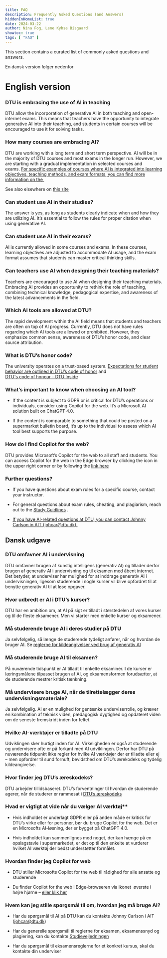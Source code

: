 ```yaml
---
title: FAQ
description: Frequently Asked Questions (and Answers)
hiddenInHomeList: true
date: 2024-03-22
author: Nina Fog, Lene Kyhse Bisgaard
showtoc: true
tags: [ "FAQ" ]
---
```


This section contains a curated list of commonly asked questions and answers.

En dansk version følger nedenfor

# English version

### DTU is embracing the use of AI in teaching

DTU allow the incorporation of generative AI in both teaching and
open-internet exams. This means that teachers have the opportunity to
integrate generative AI into their teaching, and students in certain
courses will be encouraged to use it for solving tasks.

### How many courses are embracing AI?

DTU are working with a long term and short term perspective. AI will be
in the majority of DTU courses and most exams in the longer run.
However, we are starting with a gradual implementation in selected
courses and exams. [For specific examples of courses where AI is
integrated into learning objectives, teaching methods, and exam formats,
you can find more information on
the ](https://www.dtu.dk/english/newsarchive/2024/01/dtu-opens-up-for-the-use-of-artificial-intelligence-in-teaching)

See also elsewhere on [this site](https://www.ai.dtu.dk)

### Can student use AI in their studies?

The answer is yes, as long as students clearly indicate when and how
they are utilizing AI. It’s essential to follow the rules for proper
citation when using generative AI.

### Can student use AI in their exams?

AI is currently allowed in some courses and exams. In these courses,
learning objectives are adjusted to accommodate AI usage, and the exam
format assumes that students can master critical thinking skills.

### Can teachers use AI when designing their teaching materials?

Teachers are encouraged to use AI when designing their teaching
materials. Embracing AI provides an opportunity to rethink the role of
teaching, combining technical knowledge, pedagogical expertise, and
awareness of the latest advancements in the field.

### Which AI tools are allowed at DTU?

The rapid development within the AI field means that students and
teachers are often on top of AI progress. Currently, DTU does not have
rules regarding which AI tools are allowed or prohibited. However, they
emphasize common sense, awareness of DTU’s honor code, and clear source
attribution.

### What is DTU’s honor code?

The university operates on a trust-based system. [Expectations for
student behavior are outlined in DTU’s code of
honor](https://www.dtu.dk/english/newsarchive/2024/01/dtu-opens-up-for-the-use-of-artificial-intelligence-in-teaching)
and  
[DTU's code of honour - DTU
Inside](https://www.inside.dtu.dk/en/undervisning/regler/aereskodeks)

### What’s important to know when choosing an AI tool?

-   If the content is subject to GDPR or is critical for DTU’s
    operations or individuals, consider using Copilot for the web. It’s
    a Microsoft AI solution built on ChatGPT 4.0.

-   If the content is comparable to something that could be posted on a
    supermarket bulletin board, it’s up to the individual to assess
    which AI tool best supports the purpose.

### How do I find Copilot for the web?

DTU provides Microsoft’s Copilot for the web to all staff and students.
You can access Copilot for the web in the Edge browser by clicking the
icon in the upper right corner or by following the [link here](https://www.microsoft.com/en-us/edge/copilot?form=MA13LA)

### Further questions?

-   If you have questions about exam rules for a specific course,
    contact your instructor.

-   For general questions about exam rules, cheating, and plagiarism,
    reach out to the [Study Guidlines](https://www.inside.dtu.dk/da/undervisning/faglig/vejledningstilbud/studievejledningen)
    .

-   [If you have AI-related questions at DTU, you can contact Johnny Carlson in AIT (johcar@dtu.dk).](https://www.dtu.dk/english/newsarchive/2024/02/dtu-makes-artificial-intelligence-available-to-students)

## Dansk udgave

### DTU omfavner AI i undervisning

DTU omfavner brugen af kunstig intelligens (generativ AI) og tillader
derfor brugen af generativ AI i undervisning og til eksamen med åbent
internet. Det betyder, at underviser har mulighed for at inddrage
generativ AI i undervisningen, ligesom studerende i nogle kurser vil
blive opfordret til at benytte generativ AI til at løse opgaver.

### Hvor udbredt er AI i DTU’s kurser?

DTU har en ambition om, at AI på sigt er tilladt i størstedelen af vores
kurser og til de fleste eksamener. Men vi starter med enkelte kurser og
eksamener. 

### Må studerende bruge AI i deres studier på DTU

Ja selvfølgelig, så længe de studerende tydeligt anfører, når og hvordan
de bruger AI. Se [reglerne for kildeangivelser ved brug af generativ
AI](https://www.inside.dtu.dk/da/medarbejder/forskning-innovation-og-raadgivning/litteratur-og-reference/referencehaandtering/kunstig-intelligens)

### Må studerende bruge AI til eksamen?

På nuværende tidspunkt er AI tilladt til enkelte eksaminer. I de kurser
er læringsmålene tilpasset brugen af AI, og eksamensformen forudsætter,
at de studerende mestrer kritisk tænkning.

### Må undervisere bruge AI, når de tilrettelægger deres undervisningsmateriale?

Ja selvfølgelig. AI er en mulighed for gentænke underviserrolle, og
kræver en kombination af teknisk viden, pædagogisk dygtighed og
opdateret viden om de seneste fremskridt inden for feltet.

### Hvilke AI-værktøjer er tilladte på DTU

Udviklingen sker hurtigt inden for AI. Virkeligheden er også at
studerende og undervisere ofte er på forkant med AI udviklingen. Derfor
har DTU på nuværende tidpunkt ikke regler for hvilke AI værktøjer der er
tilladte eller ej – men opfordrer til sund fornuft, bevidsthed om DTU’s
ærekodeks og tydelig kildeangivelse.

### Hvor finder jeg DTU’s æreskodeks?

DTU arbejder tillidsbaseret. DTU’s forventninger til hvordan de
studerende agerer, når de studerer er rammesat i 
[DTU’s æreskodeks](https://www.inside.dtu.dk/da/undervisning/regler/aereskodeks)


### Hvad er vigtigt at vide når du vælger AI værktøj** 

-   Hvis indholdet er underlagt GDPR eller på anden måde er kritisk for
    DTU’s virke eller for personer, bør du bruge Copilot for the web.
    Det er en Microsofts AI-løsning, der er bygget på ChatGPT 4.0.

-   Hvis indholdet kan sammenlignes med noget, der kan hænge på en
    opslagstavle i supermarkedet, er det op til den enkelte at vurderer
    hvilket AI værktøj der bedst understøtter formålet.

### Hvordan finder jeg Copilot for web

-   DTU stiller Microsofts Copilot for the web til rådighed for alle
    ansatte og studerende

-   Du finder Copilot for the web i Edge-browseren via ikonet  øverste i
    højre hjørne – [eller klik her](https://www.microsoft.com/en-us/edge/copilot?form=MA13LA)

### Hvem kan jeg stille spørgsmål til om, hvordan jeg må bruge AI?

-   Har du spørgsmål til AI på DTU kan du kontakte Johnny Carlson i AIT
    (<johcar@dtu.dk>)

-   Har du generelle spørgsmål til reglerne for eksamen, eksamenssnyd og
    plagiering, kan du
    kontakte [Studievejledningen](https://www.inside.dtu.dk/da/undervisning/faglig/vejledningstilbud/studievejledningen)

-   Har du spørgsmål til eksamensreglerne for et konkret kursus, skal du
    kontakte din underviser

